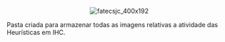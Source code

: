 <div align="center">

![fatecsjc_400x192](https://user-images.githubusercontent.com/71477357/161321048-dc637b2e-0314-4e07-b2f9-8cda9f653356.png)
<p align="center">

</div>

<p align="float">Pasta criada para armazenar todas as imagens relativas a atividade das Heurísticas em IHC.<p>

